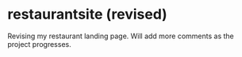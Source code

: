 # restaurantsite (revised)
Revising my restaurant landing page. Will add more comments as the project progresses. 
